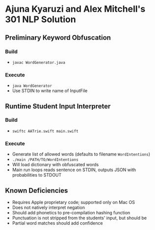 # Ajuna Kyaruzi and Alex Mitchell's 301 NLP Solution
## Preliminary Keyword Obfuscation

### Build
* `javac WordGenerator.java`

### Execute
* `java WordGenerator`
* Use STDIN to write name of InputFile

## Runtime Student Input Interpreter

### Build
* `swiftc AATrie.swift main.swift`

### Execute
* Generate list of allowed words (defaults to filename `WordIntentions`)
* `./main /PATH/TO/WordIntentions`
* Will load dictionary with obfuscated words
* Main run loops reads sentence on STDIN, outputs JSON with probabilities to STDOUT

## Known Deficiencies
* Requires Apple proprietary code; supported only on Mac OS
* Does not natively interpret negation
* Should add phonetics to pre-compilation hashing function
* Punctuation is not stripped from the students' input, but should be
* Partial word matches should add confidence
